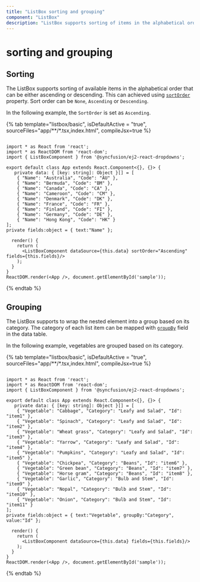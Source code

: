 ```yaml
---
title: "ListBox sorting and grouping"
component: "ListBox"
description: "ListBox supports sorting of items in the alphabetical order and group items based on its category."
---
```


# sorting and grouping

## Sorting

The ListBox supports sorting of available items in the alphabetical order that can be either ascending or descending. This can achieved using
[`sortOrder`](../api/list-box/#sortorder) property. Sort order can be `None`, `Ascending` or `Descending`.

In the following example, the `SortOrder` is set as `Ascending`.

{% tab template="listbox/basic", isDefaultActive = "true", sourceFiles="app/**/*.tsx,index.html", compileJsx=true %}

```tsx

import * as React from 'react';
import * as ReactDOM from 'react-dom';
import { ListBoxComponent } from '@syncfusion/ej2-react-dropdowns';

export default class App extends React.Component<{}, {}> {
   private data: { [key: string]: Object }[] = [
    { "Name": "Australia", "Code": "AU" },
    { "Name": "Bermuda", "Code": "BM" },
    { "Name": "Canada", "Code": "CA" },
    { "Name": "Cameroon", "Code": "CM" },
    { "Name": "Denmark", "Code": "DK" },
    { "Name": "France", "Code": "FR" },
    { "Name": "Finland", "Code": "FI" },
    { "Name": "Germany", "Code": "DE" },
    { "Name": "Hong Kong", "Code": "HK" }
];
private fields:object = { text:"Name" };

  render() {
    return (
      <ListBoxComponent dataSource={this.data} sortOrder="Ascending" fields={this.fields}/>
    );
  }
}
ReactDOM.render(<App />, document.getElementById('sample'));

```

{% endtab %}

## Grouping

The ListBox supports to wrap the nested element into a group based on its category. The category of each list item can be mapped with
[`groupBy`](../api/list-box/fieldSettingsModel/#groupby) field in the data table.

In the following example, vegetables are grouped based on its category.

{% tab template="listbox/basic", isDefaultActive = "true", sourceFiles="app/**/*.tsx,index.html", compileJsx=true %}

```tsx

import * as React from 'react';
import * as ReactDOM from 'react-dom';
import { ListBoxComponent } from '@syncfusion/ej2-react-dropdowns';

export default class App extends React.Component<{}, {}> {
   private data: { [key: string]: Object }[] = [
    { "Vegetable": "Cabbage", "Category": "Leafy and Salad", "Id": "item1" },
    { "Vegetable": "Spinach", "Category": "Leafy and Salad", "Id": "item2" },
    { "Vegetable": "Wheat grass", "Category": "Leafy and Salad", "Id": "item3" },
    { "Vegetable": "Yarrow", "Category": "Leafy and Salad", "Id": "item4" },
    { "Vegetable": "Pumpkins", "Category": "Leafy and Salad", "Id": "item5" },
    { "Vegetable": "Chickpea", "Category": "Beans", "Id": "item6" },
    { "Vegetable": "Green bean", "Category": "Beans", "Id": "item7" },
    { "Vegetable": "Horse gram", "Category": "Beans", "Id": "item8" },
    { "Vegetable": "Garlic", "Category": "Bulb and Stem", "Id": "item9" },
    { "Vegetable": "Nopal", "Category": "Bulb and Stem", "Id": "item10" },
    { "Vegetable": "Onion", "Category": "Bulb and Stem", "Id": "item11" }
];
private fields:object = { text:"Vegetable", groupBy:"Category", value:"Id" };

  render() {
    return (
      <ListBoxComponent dataSource={this.data} fields={this.fields}/>
    );
  }
}
ReactDOM.render(<App />, document.getElementById('sample'));

```

{% endtab %}
